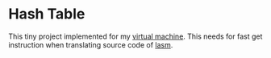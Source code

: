 # Hash Table

This tiny project implemented for my [virtual machine](https://github.com/ambr0siaa/LunaVM). This needs for fast get instruction when translating source code of [lasm](https://github.com/ambr0siaa/LunaVM/blob/master/lasm/src/lasm.c).
